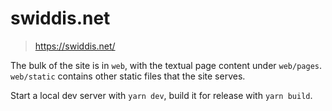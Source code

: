 # swiddis.net

> https://swiddis.net/

The bulk of the site is in `web`, with the textual page content under
`web/pages`. `web/static` contains other static files that the site serves.

Start a local dev server with `yarn dev`, build it for release with `yarn build`.
